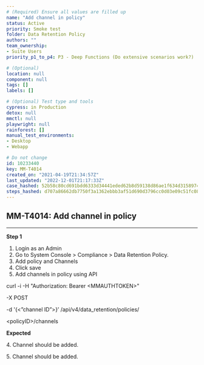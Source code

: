 ```yaml
---
# (Required) Ensure all values are filled up
name: "Add channel in policy"
status: Active
priority: Smoke test
folder: Data Retention Policy
authors: ""
team_ownership: 
- Suite Users
priority_p1_to_p4: P3 - Deep Functions (Do extensive scenarios work?)

# (Optional)
location: null
component: null
tags: []
labels: []

# (Optional) Test type and tools
cypress: in Production
detox: null
mmctl: null
playwright: null
rainforest: []
manual_test_environments: 
- Desktop
- Webapp

# Do not change
id: 10233440
key: MM-T4014
created_on: "2021-04-19T21:34:57Z"
last_updated: "2022-12-01T21:17:33Z"
case_hashed: 52b58c80cd691bdd6333d34441eded62b8d59138d86ae1f634d315897427ceb4d862c3496597230baaa0ff0ab8433d77
steps_hashed: d707a86662db7750f3a1362ebbb3af51d690d3796cc0d03e09c51fc08aeb5a1cb7891c80c806de31592b424667ae3744
---
```


<!-- (Auto-generated) Based on frontmatter's "key" and "name" -->

## MM-T4014: Add channel in policy

---

**Step 1**

1. Login as an Admin
2. Go to System Console > Compliance > Data Retention Policy.
3. Add policy and Channels
4. Click save
5. Add channels in policy using API

curl -i -H "Authorization: Bearer \<MMAUTHTOKEN>"

\-X POST

\-d '{<”channel ID”>}’ /api/v4/data\_retention/policies/

\<policyID>/channels

**Expected**

4\. Channel should be added.

5\. Channel should be added.

